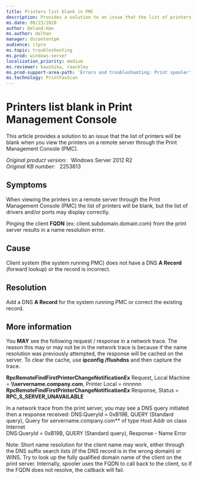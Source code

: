 ```yaml
---
title: Printers list blank in PMC
description: Provides a solution to an issue that the list of printers will be blank when you view the printers on a remote server through the Print Mangagement Console (PMC).
ms.date: 09/23/2020
author: Deland-Han 
ms.author: delhan
manager: dscontentpm
audience: itpro
ms.topic: troubleshooting
ms.prod: windows-server
localization_priority: medium
ms.reviewer: kaushika, raackley
ms.prod-support-area-path: 'Errors and troubleshooting: Print spooler'
ms.technology: PrintFaxScan
---
```

# Printers list blank in Print Management Console

This article provides a solution to an issue that the list of printers will be blank when you view the printers on a remote server through the Print Management Console (PMC).

_Original product version:_ &nbsp; Windows Server 2012 R2  
_Original KB number:_ &nbsp; 2253813

## Symptoms

When viewing the printers on a remote server through the Print Management Console (PMC) the list of printers will be blank, but the list of drivers and/or ports may display correctly.

Pinging the client **FQDN** (ex: client.subdomain.domain.com) from the print server results in a name resolution error.

## Cause

Client system (the system running PMC) does not have a DNS **A Record** (forward lookup) or the record is incorrect.

## Resolution

Add a DNS **A Record** for the system running PMC or correct the existing record.

## More information

You **MAY** see the following request / response in a network trace.  The reason this may or may not be in the network trace is because if the name resolution was previously attempted, the response will be cached on the server.  To clear the cache, use **ipconfig /flushdns** and then capture the trace.

 **RpcRemoteFindFirstPrinterChangeNotificationEx** Request, Local Machine = **\\\\servername.company.com**, Printer Local = nnnnnn  
 **RpcRemoteFindFirstPrinterChangeNotificationEx** Response, Status = **RPC_S_SERVER_UNAVAILABLE**  

In a network trace from the print server, you may see a DNS query initiated then a response received:
  DNS:QueryId = 0xB19B, QUERY (Standard query), Query  for servername.company.com** of type Host Addr on class Internet  
  DNS:QueryId = 0xB19B, QUERY (Standard query), Response - Name Error

Note:  Short name resolution for the client name may work, either through the DNS suffix search lists (if the DNS record is in the wrong domain) or WINS.  Try to look up the fully qualified domain name of the client on the print server.  Internally, spooler uses the FQDN to call back to the client, so if the FQDN does not resolve, the callback will fail.
